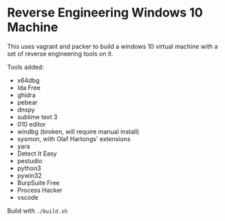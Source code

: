 # Reverse Engineering Windows 10 Machine

This uses vagrant and packer to build a windows 10 virtual machine with a set of reverse engineering tools on it.


Tools added:
  - x64dbg
  - Ida Free
  - ghidra
  - pebear
  - dnspy
  - sublime text 3
  - 010 editor
  - windbg (broken, will require manual install)
  - sysmon, with  Olaf Hartongs' extensions
  - yara
  - Detect It Easy
  - pestudio
  - python3
  - pywin32
  - BurpSuite Free
  - Process Hacker
  - vscode

Build with `./build.sh`
